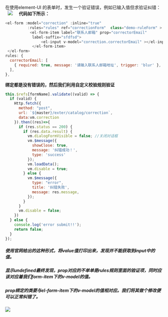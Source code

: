在使用element-UI 的表单时，发生一个验证错误，例如已输入值但求验证纠错：
 
![](https://cdn.nlark.com/yuque/0/2021/png/1599502/1611646852580-0ddbc40b-40ab-4fde-97e9-eb6c79dc3314.png#align=left&display=inline&height=57&margin=%5Bobject%20Object%5D&originHeight=57&originWidth=337&size=0&status=done&style=none&width=337)
 
 
**代码如下所示：**
```javascript
<el-form :model="correction" :inline="true" 
          :rules="rules" ref="correctionForm"  class="demo-ruleForm" > 
           <el-form-item label="联系人邮箱" prop="correctorEmail"   
            label-suffix="sfdfsd">
                <el-input v-model="correction.correctorEmail" ></el-input>
            </el-form-item>
 </el-form>
rules: {
  correctorEmail: [
    { required: true, message: '请输入联系人邮箱地址', trigger: 'blur' },
  ],
},
```


**绑定都是没有错误的，然后我们利用自定义校验规则验证**
```javascript
this.$refs[formName].validate((valid) => {
  if (valid) {
    Http.fetch({
      method: "post",
      url: `${master}/exter/catalog/correction`,
      data:vm.correction
    }).then((res)=>{
      if (res.status == 200) {
        if (res.data.result) {
          vm.dialogFormVisible = false; //关闭对话框
          vm.$message({
            showClose: true,
            message: '纠错成功！',
            type: 'success'
          });
          vm.loadData();
          vm.disable = true;
        } else {
          vm.$message({
            type: "error",
            title: '纠错失败',
            message: res.message,
          });
        }
      }
      vm.disable = false;
    })
  } else {
    console.log('error submit!!');
    return false;
  }
});
```


##### 使用官网给出的这种形式，将value值打印出来，发现并不能获取到input中的值。
##### 显示undefined最终发现，prop对应的不单单是rules规则里面的验证项，同时应该对应着我们form-item下的v-model的值。
##### prop绑定的类要与el-form-item下的v-model的值相对应。我们将其做个修改便可以正常纠错了。
![](https://cdn.nlark.com/yuque/0/2021/png/1599502/1611646852589-1ecfd7b8-669c-4130-a376-e47262405ecd.png#align=left&display=inline&height=289&margin=%5Bobject%20Object%5D&originHeight=289&originWidth=401&size=0&status=done&style=none&width=401)

